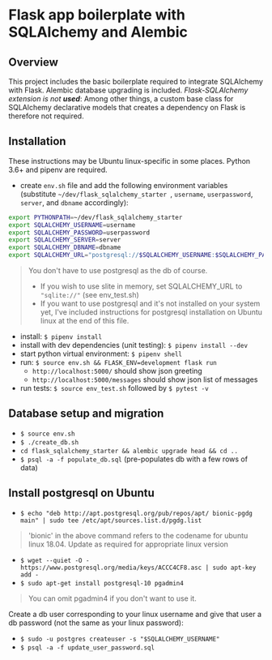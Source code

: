 <h1>Flask app boilerplate with SQLAlchemy and Alembic</h1>

<h2>Overview</h2>

This project includes the basic boilerplate required to integrate SQLAlchemy with Flask. Alembic database upgrading is included. _Flask-SQLAlchemy extension is not **used**_: Among other things, a custom base class for SQLAlchemy declarative models that creates a dependency on Flask is therefore not required. 

<h2>Installation</h2>

These instructions may be Ubuntu linux-specific in some places. Python 3.6+ and pipenv are required.

 * create `env.sh` file and add the following environment variables (substitute `~/dev/flask_sqlalchemy_starter `, `username`, `userpassword`, `server`, and `dbname` accordingly): 

 ```bash
 export PYTHONPATH=~/dev/flask_sqlalchemy_starter 
 export SQLALCHEMY_USERNAME=username
 export SQLALCHEMY_PASSWORD=userpassword
 export SQLALCHEMY_SERVER=server
 export SQLALCHEMY_DBNAME=dbname
export SQLALCHEMY_URL="postgresql://$SQLALCHEMY_USERNAME:$SQLALCHEMY_PASSWORD@$SQLALCHEMY_SERVER/$SQLALCHEMY_DBNAME"
```
> You don't have to use postgresql as the db of course. 
> * If you wish to use slite in memory, set SQLALCHEMY_URL to `"sqlite://"` (see env_test.sh) 
> * If you want to use postgresql and it's not installed on your system yet, I've included instructions for postgresql installation on Ubuntu linux at the end of this file.

* install: `$ pipenv install`
* install with dev dependencies (unit testing): `$ pipenv install --dev`
* start python virtual environment: `$ pipenv shell`
* run: `$ source env.sh && FLASK_ENV=development flask run` 
  * `http://localhost:5000/` should show json greeting
  * `http://localhost:5000/messages` should show json list of messages
* run tests: `$ source env_test.sh` followed by `$ pytest -v`

<h2>Database setup and migration</h2>

* `$ source env.sh`
* `$ ./create_db.sh`
* `cd flask_sqlalchemy_starter && alembic upgrade head && cd ..`
* `$ psql -a -f populate_db.sql` (pre-populates db with a few rows of data)

<h2>Install postgresql on Ubuntu</h2>

* `$ echo "deb http://apt.postgresql.org/pub/repos/apt/ bionic-pgdg main" | sudo tee /etc/apt/sources.list.d/pgdg.list`

>'bionic' in the above command refers to the codename for ubuntu linux 18.04. Update as required for appropriate linux version

* `$ wget --quiet -O - https://www.postgresql.org/media/keys/ACCC4CF8.asc | sudo apt-key add -`
* `$ sudo apt-get install postgresql-10 pgadmin4`

> You can omit pgadmin4 if you don't want to use it. 

Create a db user corresponding to your linux username and give that user a db password (not the same as your linux password):

* `$ sudo -u postgres createuser -s "$SQLALCHEMY_USERNAME"`
* `$ psql -a -f update_user_password.sql`

